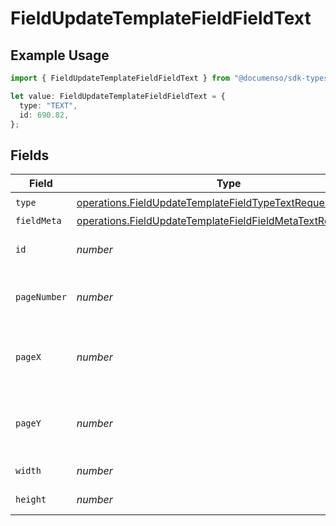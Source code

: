 # FieldUpdateTemplateFieldFieldText

## Example Usage

```typescript
import { FieldUpdateTemplateFieldFieldText } from "@documenso/sdk-typescript/models/operations";

let value: FieldUpdateTemplateFieldFieldText = {
  type: "TEXT",
  id: 690.82,
};
```

## Fields

| Field                                                                                                                                      | Type                                                                                                                                       | Required                                                                                                                                   | Description                                                                                                                                |
| ------------------------------------------------------------------------------------------------------------------------------------------ | ------------------------------------------------------------------------------------------------------------------------------------------ | ------------------------------------------------------------------------------------------------------------------------------------------ | ------------------------------------------------------------------------------------------------------------------------------------------ |
| `type`                                                                                                                                     | [operations.FieldUpdateTemplateFieldTypeTextRequestBody1](../../models/operations/fieldupdatetemplatefieldtypetextrequestbody1.md)         | :heavy_check_mark:                                                                                                                         | N/A                                                                                                                                        |
| `fieldMeta`                                                                                                                                | [operations.FieldUpdateTemplateFieldFieldMetaTextRequestBody](../../models/operations/fieldupdatetemplatefieldfieldmetatextrequestbody.md) | :heavy_minus_sign:                                                                                                                         | N/A                                                                                                                                        |
| `id`                                                                                                                                       | *number*                                                                                                                                   | :heavy_check_mark:                                                                                                                         | The ID of the field to update.                                                                                                             |
| `pageNumber`                                                                                                                               | *number*                                                                                                                                   | :heavy_minus_sign:                                                                                                                         | The page number the field will be on.                                                                                                      |
| `pageX`                                                                                                                                    | *number*                                                                                                                                   | :heavy_minus_sign:                                                                                                                         | The X coordinate of where the field will be placed.                                                                                        |
| `pageY`                                                                                                                                    | *number*                                                                                                                                   | :heavy_minus_sign:                                                                                                                         | The Y coordinate of where the field will be placed.                                                                                        |
| `width`                                                                                                                                    | *number*                                                                                                                                   | :heavy_minus_sign:                                                                                                                         | The width of the field.                                                                                                                    |
| `height`                                                                                                                                   | *number*                                                                                                                                   | :heavy_minus_sign:                                                                                                                         | The height of the field.                                                                                                                   |